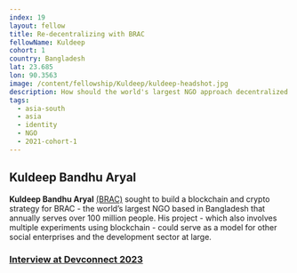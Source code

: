 ```yaml
---
index: 19
layout: fellow
title: Re-decentralizing with BRAC
fellowName: Kuldeep
cohort: 1
country: Bangladesh
lat: 23.685
lon: 90.3563
image: /content/fellowship/Kuldeep/kuldeep-headshot.jpg
description: How should the world's largest NGO approach decentralized technology?
tags:
  - asia-south
  - asia
  - identity
  - NGO
  - 2021-cohort-1
---
```


## Kuldeep Bandhu Aryal

**Kuldeep Bandhu Aryal** [(BRAC)](http://www.brac.net/) sought to build a blockchain and crypto strategy for BRAC - the world’s largest NGO based in Bangladesh that annually serves over 100 million people. His project - which also involves multiple experiments using blockchain - could serve as a model for other social enterprises and the development sector at large.

### [Interview at Devconnect 2023](https://youtu.be/yhoAygTNsls?si=4wUTfOsyt1zRNtKB)
